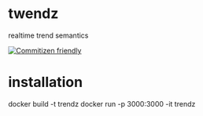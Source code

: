 # twendz

realtime trend semantics

[![Commitizen friendly](https://img.shields.io/badge/commitizen-friendly-brightgreen.svg)](http://commitizen.github.io/cz-cli/)

# installation

docker build -t trendz
docker run -p 3000:3000 -it trendz
